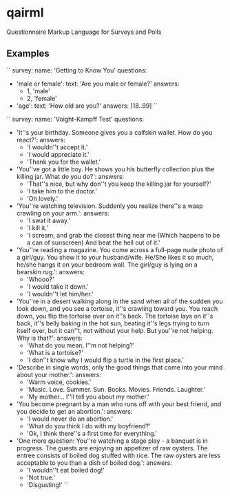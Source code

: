 # qairml

Questionnaire Markup Language for Surveys and Polls

## Examples

``
survey:
  name: 'Getting to Know You'
  questions:
  - 'male or female':
      text: 'Are you male or female?'
      answers:
      - 1, 'male'
      - 2, 'female'
  - 'age':
      text: 'How old are you?'
      answers: [18..99]
``

``
survey:
  name: 'Voight-Kampff Test'
  questions:
  - 'It''s your birthday. Someone gives you a calfskin wallet. How do you react?':
    answers:
    - 'I wouldn''t accept it.'
    - 'I would appreciate it.'
    - 'Thank you for the wallet.'
  - 'You''ve got a little boy. He shows you his butterfly collection plus the killing jar. What do you do?':
    answers:
    - 'That''s nice, but why don''t you keep the killing jar for yourself?'
    - 'I take him to the doctor.'
    - 'Oh lovely.'
  - 'You''re watching television. Suddenly you realize there''s a wasp crawling on your arm.':
    answers:
    - 'I swat it away.'
    - 'I kill it.'
    - 'I scream, and grab the closest thing near me (Which happens to be a can of sunscreen) And beat the hell out of it.'
  - 'You''re reading a magazine. You come across a full-page nude photo of a girl/guy. You show it to your husband/wife. He/She likes it so much, he/she hangs it on your bedroom wall. The girl/guy is lying on a bearskin rug.':
    answers:
    - 'Whooo?'
    - 'I would take it down.'
    - 'I wouldn''t let him/her.'
  - 'You''re in a desert walking along in the sand when all of the sudden you look down, and you see a tortoise, it''s crawling toward you. You reach down, you flip the tortoise over on it''s back. The tortoise lays on it''s back, it''s belly baking in the hot sun, beating it''s legs trying to turn itself over, but it can''t, not without your help. But you''re not helping. Why is that?':
    answers:
    - 'What do you mean, I''m not helping?'
    - 'What is a tortoise?'
    - 'I don''t know why I would flip a turtle in the first place.'
  - 'Describe in single words, only the good things that come into your mind about your mother.':
    answers:
    - 'Warm voice, cookies.'
    - 'Music. Love. Summer. Sun. Books. Movies. Friends. Laughter.'
    - 'My mother... I''ll tell you about my mother.'
  - 'You become pregnant by a man who runs off with your best friend, and you decide to get an abortion.':
    answers:
    - 'I would never do an abortion.'
    - 'What do you think I do with my boyfriend?'
    - 'Ok, I think there''s a first time for everything.'
  - 'One more question: You''re watching a stage play - a banquet is in progress. The guests are enjoying an appetizer of raw oysters. The entree consists of boiled dog stuffed with rice. The raw oysters are less acceptable to you than a dish of boiled dog.':
    answers:
    - 'I wouldn''t eat boiled dog!'
    - 'Not true.'
    - 'Disgusting!'
``
